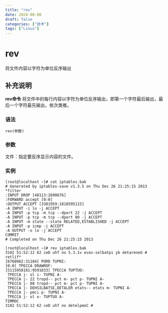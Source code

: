 ```yaml
---
title: "rev"
date: 2024-08-08
draft: false
categories: ["技术"]
tags: ["Linux"]
---
```

rev
===

将文件内容以字符为单位反序输出

## 补充说明

**rev命令** 将文件中的每行内容以字符为单位反序输出，即第一个字符最后输出，最后一个字符最先输出，依次类推。

###  语法

```shell
rev(参数)
```

###  参数

文件：指定要反序显示内容的文件。

###  实例

```shell
[root@localhost ~]# cat iptables.bak
# Generated by iptables-save v1.3.5 on Thu Dec 26 21:25:15 2013
*filter
:INPUT DROP [48113:2690676]
:FORWARD accept [0:0]
:OUTPUT ACCEPT [3381959:1818595115]
-A INPUT -i lo -j ACCEPT
-A INPUT -p tcp -m tcp --dport 22 -j ACCEPT
-A INPUT -p tcp -m tcp --dport 80 -j ACCEPT
-A INPUT -m state --state RELATED,ESTABLISHED -j ACCEPT
-A INPUT -p icmp -j ACCEPT
-A OUTPUT -o lo -j ACCEPT
COMMIT
# Completed on Thu Dec 26 21:25:15 2013

[root@localhost ~]# rev iptables.bak 
3102 51:52:12 62 ceD uhT no 5.3.1v evas-selbatpi yb detareneG #
retlif*
]6760962:31184[ PORD TUPNI:
]0:0[ TPECCA DRAWROF:
]5115958181:9591833[ TPECCA TUPTUO:
 TPECCA j- ol i- TUPNI A-
 TPECCA j- 22 tropd-- pct m- pct p- TUPNI A-
 TPECCA j- 08 tropd-- pct m- pct p- TUPNI A-
 TPECCA j- DEHSILBATSE,DETALER etats-- etats m- TUPNI A-
 TPECCA j- pmci p- TUPNI A-
 TPECCA j- ol o- TUPTUO A-
TIMMOC
3102 51:52:12 62 ceD uhT no detelpmoC #
```


